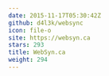 ```yaml
---
date: 2015-11-17T05:30:42Z
github: d4l3k/websync
icon: file-o
site: https://websyn.ca
stars: 293
title: WebSyn.ca
weight: 294
---
```

